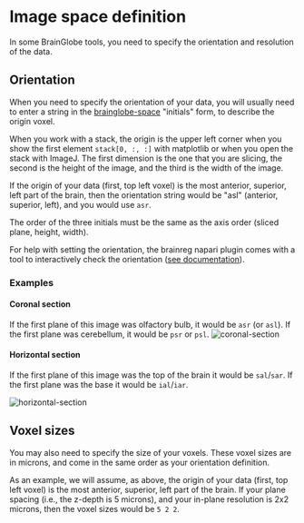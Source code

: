 # Image space definition

In some BrainGlobe tools, you need to specify the orientation and resolution of the data.

## Orientation
When you need to specify the orientation of your data, you will usually need to enter a string in the 
[brainglobe-space](https://github.com/brainglobe/brainglobe-space) "initials" form, to describe the origin voxel.

When you work with a stack, the origin is the upper left corner when you show the first element `stack[0, :, :]` with 
matplotlib or when you open the stack with ImageJ. The first dimension is the one that you are slicing, the second is 
the height of the image, and the third is the width of the image.

If the origin of your data (first, top left voxel) is the most anterior, superior, left part of the brain, then the 
orientation string would be "asl" (anterior, superior, left), and you would use `asr`.

The order of the three initials must be the same as the axis order (sliced plane, height, width).

For help with setting the orientation, the brainreg napari plugin comes with a tool to interactively check the orientation 
([see documentation](/documentation/brainreg/user-guide/checking-orientation)).

### Examples

#### Coronal section
If the first plane of this image was olfactory bulb, it would be `asr` (or `asl`). If the first plane was cerebellum, it would be `psr` or `psl`.
![coronal-section](images/orientation-asr.webp)

#### Horizontal section
If the first plane of this image was the top of the brain it would be `sal`/`sar`. If the first plane was the base it would be `ial`/`iar`.

![horizontal-section](images/orientation-sal.webp)


## Voxel sizes

You may also need to specify the size of your voxels. These voxel sizes are in microns, and come in the same order 
as your orientation definition.

As an example, we will assume, as above, the origin of your data (first, top left voxel) is the most anterior, superior, 
left part of the brain. If your plane spacing (i.e., the z-depth is 5 microns), and your in-plane resolution is 2x2 
microns, then the voxel sizes would be `5 2 2`.



